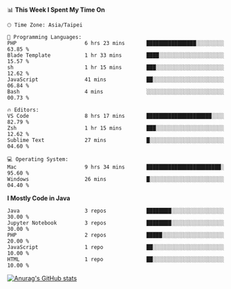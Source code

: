 <!--### Hi there 👋-->

<!--
**treevel/treevel** is a ✨ _special_ ✨ repository because its `README.md` (this file) appears on your GitHub profile.

Here are some ideas to get you started:

- 🔭 I’m currently working on ...
- 🌱 I’m currently learning ...
- 👯 I’m looking to collaborate on ...
- 🤔 I’m looking for help with ...
- 💬 Ask me about ...
- 📫 How to reach me: ...
- 😄 Pronouns: ...
- ⚡ Fun fact: ...
-->

<!--START_SECTION:waka-->
📊 **This Week I Spent My Time On** 

```text
🕑︎ Time Zone: Asia/Taipei

💬 Programming Languages: 
PHP                      6 hrs 23 mins       ████████████████░░░░░░░░░   63.85 % 
Blade Template           1 hr 33 mins        ████░░░░░░░░░░░░░░░░░░░░░   15.57 % 
sh                       1 hr 15 mins        ███░░░░░░░░░░░░░░░░░░░░░░   12.62 % 
JavaScript               41 mins             ██░░░░░░░░░░░░░░░░░░░░░░░   06.84 % 
Bash                     4 mins              ░░░░░░░░░░░░░░░░░░░░░░░░░   00.73 % 

🔥 Editors: 
VS Code                  8 hrs 17 mins       █████████████████████░░░░   82.79 % 
Zsh                      1 hr 15 mins        ███░░░░░░░░░░░░░░░░░░░░░░   12.62 % 
Sublime Text             27 mins             █░░░░░░░░░░░░░░░░░░░░░░░░   04.60 % 

💻 Operating System: 
Mac                      9 hrs 34 mins       ████████████████████████░   95.60 % 
Windows                  26 mins             █░░░░░░░░░░░░░░░░░░░░░░░░   04.40 % 
```

**I Mostly Code in Java** 

```text
Java                     3 repos             ████████░░░░░░░░░░░░░░░░░   30.00 % 
Jupyter Notebook         3 repos             ████████░░░░░░░░░░░░░░░░░   30.00 % 
PHP                      2 repos             █████░░░░░░░░░░░░░░░░░░░░   20.00 % 
JavaScript               1 repo              ██░░░░░░░░░░░░░░░░░░░░░░░   10.00 % 
HTML                     1 repo              ██░░░░░░░░░░░░░░░░░░░░░░░   10.00 % 
```




<!--END_SECTION:waka-->

<!-- GitHub Stats Card-->
[![Anurag's GitHub stats](https://github-readme-stats.vercel.app/api?username=treevel&show_icons=true&theme=monokai&count_private=true)](https://github.com/anuraghazra/github-readme-stats)

